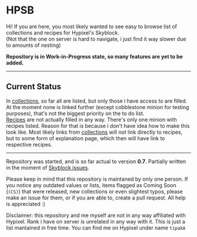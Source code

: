 # HPSB

Hi!
If you are here, you most likely wanted to see easy to browse list of collections and recipes for Hypixel's Skyblock.  
(Not that the one on server is hard to navigate, i just find it way slower due to amounts of nesting)

**Repository is in Work-in-Progress state, so many features are yet to be added.**

---

## Current Status

In [collections](./Collections.md/#collections), so far all are listed, but only those i have access to are filled. At the moment none is linked further (except cobblestone minion for testing purposes), that's not the biggest priority on the to do list.  
[Recipes](./Recipes.md/#recipes) are not actually filled in any way. There's only one minion with recipes listed. Reason for that is because i don't have idea how to make this look like. Most likely links from [collections](./Collections.md/#collections) will *not* link directly to recipes, but to some form of explanation page, which then will have link to respective recipes.

---

Repository was started, and is so far actual to version **0.7**. Partially written in the moment of [Skyblock issues](https://hypixel.net/threads/skyblock-issues-august.2258490/).  
  
Please keep in mind that this repository is maintaned by only one person. If you notice any outdated values or lists, items flagged as Coming Soon (`(CS)`) that were released, new collections or even slightest typos, please make an issue for them, or if you are able to, create a pull request. All help is appreciated :)

Disclaimer: this repository and me myself are not in any way affiliated with Hypixel. Rank i have on server is unrelated in any way with it. This is just a list mantained in free time.
You can find me on Hypixel under name `tipakA`
